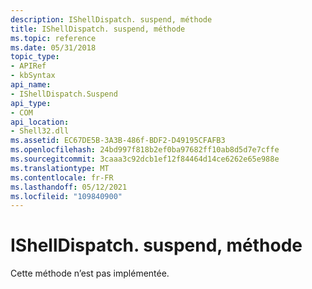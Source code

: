 ```yaml
---
description: IShellDispatch. suspend, méthode
title: IShellDispatch. suspend, méthode
ms.topic: reference
ms.date: 05/31/2018
topic_type:
- APIRef
- kbSyntax
api_name:
- IShellDispatch.Suspend
api_type:
- COM
api_location:
- Shell32.dll
ms.assetid: EC67DE5B-3A3B-486f-BDF2-D49195CFAFB3
ms.openlocfilehash: 24bd997f818b2ef0ba97682ff10ab8d5d7e7cffe
ms.sourcegitcommit: 3caaa3c92dcb1ef12f84464d14ce6262e65e988e
ms.translationtype: MT
ms.contentlocale: fr-FR
ms.lasthandoff: 05/12/2021
ms.locfileid: "109840900"
---
```

# <a name="ishelldispatchsuspend-method"></a>IShellDispatch. suspend, méthode

Cette méthode n’est pas implémentée.

 

 



